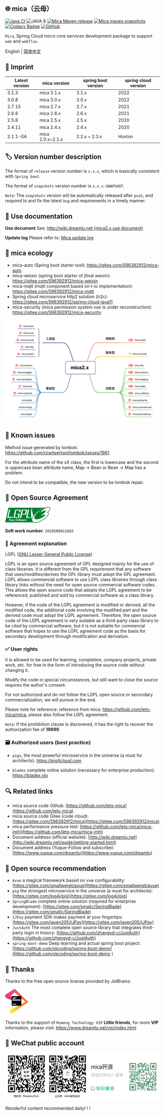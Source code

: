 ## 🌐 mica（云母）

[![Java CI](https://github.com/lets-mica/mica/workflows/Java%20CI/badge.svg)](https://github.com/lets-mica/mica/actions)
![JAVA 8](https://img.shields.io/badge/JDK-1.8+-brightgreen.svg)
[![Mica Maven release](https://img.shields.io/nexus/r/https/oss.sonatype.org/net.dreamlu/mica-bom.svg?style=flat-square)](https://mvnrepository.com/artifact/net.dreamlu/mica-bom)
[![Mica maven snapshots](https://img.shields.io/nexus/s/https/oss.sonatype.org/net.dreamlu/mica-bom.svg?style=flat-square)](https://oss.sonatype.org/content/repositories/snapshots/net/dreamlu/)
[![Codacy Badge](https://app.codacy.com/project/badge/Grade/1d1253221f524945882ff480351cfa6b)](https://www.codacy.com/gh/lets-mica/mica/dashboard?utm_source=github.com&amp;utm_medium=referral&amp;utm_content=lets-mica/mica&amp;utm_campaign=Badge_Grade)
[![GitHub](https://img.shields.io/github/license/lets-mica/mica.svg?style=flat-square)](https://github.com/lets-mica/mica/blob/master/LICENSE)

`Mica`, Spring Cloud micro core services development package to support` web` and `webflux`.

English | [简体中文](README.md)

## 🔖 Imprint

| Latest version | mica version     | spring boot version | spring cloud version |
|----------------| ---------------- |---------------------|----------------------|
| 3.1.3          | mica 3.1.x       | 3.1.x               | 2022                 |
| 3.0.8          | mica 3.0.x       | 3.0.x               | 2022                 |
| 2.7.15         | mica 2.7.x       | 2.7.x               | 2021                 |
| 2.6.8          | mica 2.6.x       | 2.6.x               | 2021                 |
| 2.5.8          | mica 2.5.x       | 2.5.x               | 2020                 |
| 2.4.11         | mica 2.4.x       | 2.4.x               | 2020                 |
| 2.1.1-GA       | mica 2.0.x~2.1.x | 2.2.x ~ 2.3.x       | Hoxton               |

## 🏷️ Version number description

The format of `release` version number is `x.x.x`, which is basically consistent with `Spring boot`.

The format of `snapshots` version number is `x.x.x-SNAPSHOT`.

`Note`: The `snapshots` version will be automatically released after `push`, and respond to and fix the latest `bug` and requirements in a timely manner. 

## 📝 Use documentation 

**Use document** See: [http://wiki.dreamlu.net (mica2.x use document)](http://wiki.dreamlu.net/guide/getting-started.html)

**Update log** Please refer to: [Mica update log](CHANGELOG.md) 



## 🌱 mica ecology

- mica-auto (Spring boot starter tool): https://gitee.com/596392912/mica-auto
- mica-weixin (spring boot starter of jfinal weixin): https://gitee.com/596392912/mica-weixin
- mica-mqtt (mqtt component based on t-io implementation): https://gitee.com/596392912/mica-mqtt
- Spring cloud microservice http2 solution (h2c): https://gitee.com/596392912/spring-cloud-java11
- mica-security (mica permission system vue is under reconstruction): https://gitee.com/596392912/mica-security

![mica 2.x module diagram](docs/img/mica2.x-open.jpg)

## 🐛 Known issues

Method issue generated by lombok: https://github.com/rzwitserloot/lombok/issues/1861

For the attribute name of the xX class, the first is lowercase and the second is uppercase bean attribute name, Map -> Bean or Bean -> Map has a problem.

Do not intend to be compatible, the new version to be lombok repair.

## 📌 Open Source Agreement

![LGPL v3](docs/img/lgplv3-147x51.png)

**Soft work number**: `2020SR0411603`

### 📄 Agreement explanation

LGPL ([GNU Lesser General Public License](http://www.gnu.org/licenses/lgpl.html))

LGPL is an open source agreement of GPL designed mainly for the use of class libraries. It is different from the GPL requirement that any software that uses/modifies/derives the GPL library must adopt the GPL agreement. LGPL allows commercial software to use LGPL class libraries through class library links without the need for open source commercial software codes. This allows the open source code that adopts the LGPL agreement to be referenced, published and sold by commercial software as a class library. 

However, if the code of the LGPL agreement is modified or derived, all the modified code, the additional code involving the modified part and the derived code must adopt the LGPL agreement. Therefore, the open source code of the LGPL agreement is very suitable as a third-party class library to be cited by commercial software, but it is not suitable for commercial software that hopes to use the LGPL agreement code as the basis for secondary development through modification and derivation.

### ✅ User rights

It is allowed to be used for learning, completion, company projects, private work, etc. for free in the form of introducing the source code without changing it.

Modify the code in special circumstances, but still want to close the source requires the author's consent.

For not authorized and do not follow the LGPL open source or secondary commercialization, we will pursue in the end.

Please note for reference: reference from mica: https://github.com/lets-mica/mica, please also follow the LGPL agreement.

`Note`: If the prohibition clause is discovered, it has the right to recover the authorization fee of **19999**.

### 🗃️ Authorized users (best practice)

- `pigx`, the most powerful microservice in the universe (a must for architects): https://pig4cloud.com

- `bladex` complete online solution (necessary for enterprise production): https://bladex.vip 

## 🔍️ Related links

- mica source code Github: [https://github.com/lets-mica](https://github.com/lets-mica)
- mica source code Gitee (code cloud): [https://gitee.com/596392912/mica](https://gitee.com/596392912/mica)
- mica performance pressure test: [https://github.com/lets-mica/mica-jmh](https://github.com/lets-mica/mica-jmh)
- Document address (official website): [http://wiki.dreamlu.net](http://wiki.dreamlu.net/guide/getting-started.html)
- Document address (Yuque-Follow and subscribe): [https://www.yuque.com/dreamlu](https://www.yuque.com/dreamlu)

## 🍻 Open source recommendation

- `Avue` a magical framework based on vue configurability: [https://gitee.com/smallweigit/avue](https://gitee.com/smallweigit/avue)
- `pig` the strongest microservice in the universe (a must for architects): [https://gitee.com/log4j/pig](https://gitee.com/log4j/pig)
- `SpringBlade` complete online solution (required for enterprise development): [https://gitee.com/smallc/SpringBlade](https://gitee.com/smallc/SpringBlade)
- `IJPay` payment SDK makes payment at your fingertips: [https://gitee.com/javen205/IJPay](https://gitee.com/javen205/IJPay)
- `JustAuth` The most complete open source library that integrates third-party login in history: [https://github.com/zhangyd-c/JustAuth](https://github.com/zhangyd-c/JustAuth)
- `spring-boot-demo` Deep learning and actual spring boot project: [https://github.com/xkcoding/spring-boot-demo](https://github.com/xkcoding/spring-boot-demo ) 

## 💚 Thanks

Thanks to the free open source license provided by JetBrains:

[![JetBrains](docs/img/jetbrains.png)](https://www.jetbrains.com/?from=mica)

Thanks to the support of `Rumeng Technology VIP` **Little friends**, for more **VIP** information, please visit: https://www.dreamlu.net/vip/index.html

## 📱 WeChat public account

![`Rumeng Technology](docs/img/dreamlu-weixin.jpg)

Wonderful content recommended daily! ! !
